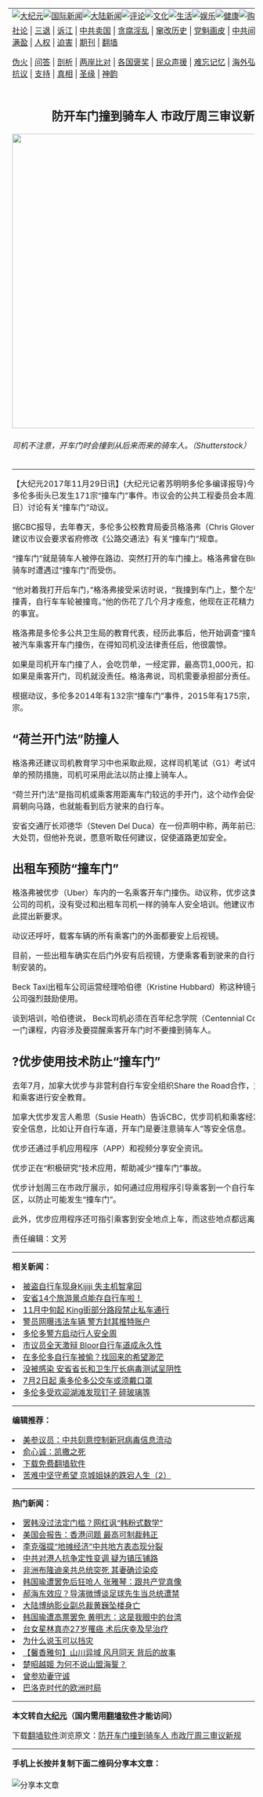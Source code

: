 <a name="1" id="1" target="_blank"></a><span id="1"></span>
<table align=center border="0"><tr><td colspan="2" VALIGN=TOP><a href="/gb/nsc413.md#1"><img src="https://raw.githubusercontent.com/rsllp275/www/master/t/djy/1.jpg" title="大纪元"></a><a href="/gb/n24hr.md#1"><img src="https://raw.githubusercontent.com/rsllp275/www/master/t/djy/3.jpg" title="国际新闻"></a><a href="/gb/nsc413.md#1"><img src="https://raw.githubusercontent.com/rsllp275/www/master/t/djy/4.jpg" title="大陆新闻"></a><a href="/gb/news392.md#1"><img src="https://raw.githubusercontent.com/rsllp275/www/master/t/djy/5.jpg" title="评论"></a><a href="/gb/news2007.md#1"><img src="https://raw.githubusercontent.com/rsllp275/www/master/t/djy/6.jpg" title="文化"></a><a href="/gb/news2008.md#1"><img src="https://raw.githubusercontent.com/rsllp275/www/master/t/djy/7.jpg" title="生活"></a><a href="/gb/ncyule.md#1"><img src="https://raw.githubusercontent.com/rsllp275/www/master/t/djy/8.jpg" title="娱乐"></a><a href="/gb/nsc1002.md#1"><img src="https://raw.githubusercontent.com/rsllp275/www/master/t/djy/9.jpg" title="健康"><a href="https://www.youlucky.com"><img src="https://raw.githubusercontent.com/rsllp275/www/master/t/djy/10.jpg" title="购物"></a><a href="https://donate.epochtimes.com/?utm_medium=epochtimes&utm_source=referral&utm_campaign=donate_button_djyarticleheader"><img src="https://raw.githubusercontent.com/rsllp275/www/master/t/djy/12.jpg" title="捐款"></a></td></tr>
<tr><td colspan="2" VALIGN=TOP><a target="_blank" href="/gb/9p.md#1">社论</a> | <a target="_blank" href="/gb/nf5657.md#1">三退</a> | <a target="_blank" href="/gb/nf6124.md#1">诉江</a> | <a target="_blank" href="/gb/nf1176117.md#1">中共卖国</a> | <a target="_blank" href="/gb/nf5773.md#1">贪腐淫乱</a> | <a target="_blank" href="/gb/nf1176115.md#1">窜改历史</a> | <a target="_blank" href="/gb/nf1176107.md#1">党魁画皮</a> | <a target="_blank" href="/gb/nf1320400.md#1">中共间谍</a> | <a target="_blank" href="/gb/nf1176114.md#1">破坏传统</a> | <a target="_blank" href="https://github.com/rsllp275/ntdtv/blob/master/gb/prog447_1.md#1">恶贯满盈</a> | <a target="_blank" href="/gb/ncid278.md#1">人权</a> | <a target="_blank" href="/gb/nf1176111.md#1">迫害</a> | <a target="_blank" href="https://gitlab.com/szzdlab/mh-qikan/blob/master/README.md#1">期刊</a> | <a target="_blank" href="https://github.com/bannedbook/fanqiang/wiki">翻墙</a></p><p><a target="_blank" href="/gb/nf5562.md#1">伪火</a> | <a target="_blank" href="/gb/nf4378.md#1">问答</a> | <a target="_blank" href="/gb/nf5792.md#1">剖析</a> | <a target="_blank" href="/gb/nf5735.md#1">两岸比对</a> | <a target="_blank" href="/gb/nf6119.md#1">各国褒奖</a> | <a target="_blank" href="/gb/nf6120.md#1">民众声援</a> | <a target="_blank" href="/gb/nf1188594.md#1">难忘记忆</a> | <a target="_blank" href="/gb/nf3180.md#1">海外弘传</a> | <a target="_blank" href="/gb/nf5410.md#1">万人上访</a> | <a target="_blank" href="https://github.com/rsllp275/ntdtv/blob/master/gb/prog1530_1.md#1">和平抗议</a> | <a target="_blank" href="/gb/nf4386.md#1">支持</a> | <a target="_blank" href="/gb/nf4389.md#1">真相</a> | <a target="_blank" href="/gb/nf5790.md#1">圣缘</a> | <a target="_blank" href="/gb/nf4786.md#1">神韵</a></td></tr>
<tr><td VALIGN=TOP width="626"><h2 align=center>防开车门撞到骑车人 市政厅周三审议新规</h2>
<img width="600" src="https://i.epochtimes.com/assets/uploads/2017/11/shutterstock_285639695-600x400.jpg" />
<h6>司机不注意，开车门时会撞到从后来而来的骑车人。（Shutterstock）
</h6>
<hr>
<p>【大纪元2017年11月29日讯】(大纪元记者苏明明<ahref="/gb/tag/%E5%A4%9A%E4%BC%A6%E5%A4%9A.md#1">多伦多</a>编译报导)今年迄今为止，多伦多街头已发生171宗“撞车门”事件。市议会的公共工程委员会本周三（11月29日）讨论有关“撞车门”动议。</p>
<p>据CBC报导，去年春天，<ahref="/gb/tag/%E5%A4%9A%E4%BC%A6%E5%A4%9A.md#1">多伦多</a>公校教育局委员格洛弗（Chris Glover）提出动议，建议市议会要求省府修改《公路交通法》有关“撞车门”规章。</p>
<p>“撞车门”就是骑车人被停在路边、突然打开的车门撞上。格洛弗曾在Bloor Street大街骑车时遭遇过“撞车门”而受伤。</p>
<p>“他对着我打开后车门，”格洛弗接受采访时说，“我撞到车门上，整个左臂和左腿都被撞青，<ahref="/gb/tag/%E8%87%AA%E8%A1%8C%E8%BD%A6.md#1">自行车</a>车轮被撞弯。”他的伤花了几个月才痊愈，他现在正花精力处理伤残保单的事宜。</p>
<p>格洛弗是多伦多公共卫生局的教育代表，经历此事后，他开始调查“撞车门”事故。他被汽车乘客开车门撞伤，在得知司机没法律责任后，他很震惊。</p>
<p>如果是司机开车门撞了人，会吃罚单，一经定罪，最高罚1,000元，扣3分。但是，如果是乘客开门，司机就没责任。格洛弗说，司机需要承担部分责任。</p>
<p>根据动议，多伦多2014年有132宗“撞车门”事件，2015年有175宗，2016年有209宗。</p>
<h2>“荷兰开门法”防撞人</h2>
<p>格洛弗还建议司机教育学习中也采取此规，这样司机笔试（G1）考试中会包含一项简单的预防措施，司机可采用此法以防止撞上骑车人。</p>
<p>“荷兰开门法”是指司机或乘客用距离车门较远的手开门，这个动作会促使人转动头和肩朝向马路，也就能看到后方驶来的<ahref="/gb/tag/%E8%87%AA%E8%A1%8C%E8%BD%A6.md#1">自行车</a>。</p>
<p>安省交通厅长邓德华（Steven Del Duca）在一份声明中称，两年前已对“撞车门”加大处罚，但他补充说，愿意听取任何建议，促使道路更加安全。</p>
<h2>出租车预防“撞车门”</h2>
<p>格洛弗被优步（Uber）车内的一名乘客开车门撞伤。动议称，优步这类乘车共享服务公司的司机，没有受过和出租车司机一样的骑车人安全培训。他建议市府工作人员对此提出新要求。</p>
<p>动议还呼吁，载客车辆的所有乘客门的外面都要安上后视镜。</p>
<p>目前，一些出租车确实在后门外安有后视镜，方便乘客看到驶来的自行车，但不是强制安装的。</p>
<p>Beck Taxi出租车公司运营经理哈伯德（Kristine Hubbard）称这种镜子“非常出色”，公司强烈鼓励使用。</p>
<p>谈到培训，哈伯德说， Beck司机必须在百年纪念学院（Centennial College）完成一门课程，内容涉及要提醒乘客开车门时不要撞到骑车人。</p>
<h2>?优步使用技术防止“撞车门”</h2>
<p>去年7月，加拿大优步与非营利自行车安全组织Share the Road合作，对多伦多司机和乘客进行安全教育。</p>
<p>加拿大优步发言人希思（Susie Heath）告诉CBC，优步司机和乘客经常收到“重要的安全信息，比如让开自行车道，开车门是要注意骑车人”等安全信息。</p>
<p>优步还通过手机应用程序（APP）和视频分享安全资讯。</p>
<p>优步正在“积极研究”技术应用，帮助减少“撞车门”事故。</p>
<p>优步计划周三在市政厅展示，如何通过应用程序引导乘客到一个自行车流较少的地区，以防止可能发生“撞车门”。</p>
<p>此外，优步应用程序还可指引乘客到安全地点上车，而这些地点都远离自行车道。</p>
<p>责任编辑：文芳</p>

<hr>


<strong>相关新闻：</strong>
<li><a href="/gb/17/9/25/n9668718.md#1">被盗自行车现身Kijiji 失主机智拿回</a></li>
<li><a href="/gb/17/9/26/n9672276.md#1">安省14个旅游景点能存自行车啦！</a></li>
<li><a href="/gb/17/10/26/n9775087.md#1">11月中旬起 King街部分路段禁止私车通行</a></li>
<li><a href="/gb/17/11/5/n9808145.md#1">警员网曝违法车辆 警方封其推特账户</a></li>
<li><a href="/gb/17/11/6/n9811078.md#1">多伦多警方启动行人安全周</a></li>
<li><a href="/gb/17/11/8/n9819337.md#1">市议员全天激辩 Bloor自行车道成永久性</a></li>
<li><a href="/gb/17/11/27/n9898977.md#1">在多伦多自行车被偷？找回来的希望渺茫</a></li>
<li><a href="/gb/20/6/11/n12179022.md#1">没被感染 安省省长和卫生厅长病毒测试呈阴性</a></li>
<li><a href="/gb/20/6/12/n12178823.md#1">7月2日起 乘多伦多公交车或须戴口罩</a></li>
<li><a href="/gb/20/6/11/n12178806.md#1">多伦多受欢迎湖滩发现钉子 碎玻璃等</a></li>
<hr>


<strong>编辑推荐：</strong>
<li><a href="/gb/20/2/22/n11887949.md#1">美参议员：中共刻意控制新冠病毒信息流动</a></li>
<li><a href="/gb/18/8/18/n10648920.md#1" target="_blank">俞心诚：凯撒之死</a></li><li><a href="https://github.com/bannedbook/fanqiang/wiki" target="_blank">下载免费翻墙软件</a></li><li><a href="/gb/19/8/30/n11488493.md#1" target="_blank">苦难中坚守希望 京城姐妹的跌宕人生（2）</a></li>
<hr>

<strong>热门新闻：</strong>
<li><a href="/gb/20/6/9/n12174102.md#1">罢韩没过法定门槛？网红讽“韩粉式数学”</a></li>
<li><a href="/gb/20/6/10/n12176223.md#1">美国会报告：香港问题 最高可制裁韩正</a></li>
<li><a href="/gb/20/6/9/n12174112.md#1">李克强提“地摊经济”中共地方表态现分裂</a></li>
<li><a href="/gb/20/6/10/n12175850.md#1">中共对港人抗争定性变调 疑为镇压铺路</a></li>
<li><a href="/gb/20/6/10/n12174818.md#1">非洲布隆迪亲共总统突死 其妻确诊染疫</a></li>
<li><a href="/gb/20/6/8/n12171270.md#1">韩国瑜遭罢免后狂呛人 张雅琴：跟共产党真像</a></li>
<li><a href="/gb/20/6/8/n12171460.md#1">郝海东效应？导演微博谈足球先生当总统遭禁</a></li>
<li><a href="/gb/20/6/10/n12176037.md#1">大陆博纳影业副总裁黄巍坠楼身亡</a></li>
<li><a href="/gb/20/6/8/n12170990.md#1">韩国瑜遭高票罢免 黄明志：这是我眼中的台湾</a></li>
<li><a href="/gb/20/6/11/n12176953.md#1">台女星林真亦27岁罹癌 术后庆幸及早治疗</a></li>
<li><a href="/gb/20/6/5/n12164107.md#1">为什么说玉可以挡灾</a></li>
<li><a href="/gb/20/5/23/n12131409.md#1">【馨香雅句】山川异域 风月同天 背后的故事</a></li>
<li><a href="/gb/20/5/26/n12137106.md#1">楚昭越姬  为何不说山盟海誓？</a></li>
<li><a href="/gb/15/8/3/n4494980.md#1">曾参劝妻守诚</a></li>
<li><a href="/gb/8/5/30/n2136535.md#1">巴洛克时代的欧洲时局</a></li>
<hr>

<strong>本文转自<a href="https://www.epochtimes.com">大纪元</a>（国内需用<a href="https://github.com/bannedbook/fanqiang/wiki">翻墙软件</a>才能访问）</strong><p>下载<a href="https://github.com/bannedbook/fanqiang/wiki">翻墙软件</a>浏览原文：<a href="https://www.epochtimes.com/gb/17/11/28/n9903831.htm">防开车门撞到骑车人 市政厅周三审议新规</a></p><hr>

<strong>手机上长按并复制下面二维码分享本文章：</strong><br><br><img src="http://d1p1.ip.zn2.us/v.php?action=qrcode&url=/gb/17/11/28/n9903831.md%231" title="分享本文章"></td><td VALIGN=TOP><a href="/gb/16/1/21/n4622075.md?dfh#1" target="_blank"><img src="https://raw.githubusercontent.com/rsllp275/djy/master/gb/300/wei-f1.jpg" title="中共的伪火骗局"  alt="中共的伪火骗局"></a><br><a href="https://github.com/rsllp275/www/blob/master/README.md?dfh#9" target="_blank"><img src="https://raw.githubusercontent.com/rsllp275/djy/master/gb/300/yong-h.jpg" title="永恒的见证"  alt="永恒的见证"></a><br><a href="/gb/13/9/29/n3974789.md?dfh#1" target="_blank"><img src="https://raw.githubusercontent.com/rsllp275/djy/master/gb/300/shang-lnz.jpg" title="善良女子被中共投男牢"  alt="善良女子被中共投男牢"></a><br><a href="/gb/16/3/16/n4663449.md?dfh#1" target="_blank"><img src="https://raw.githubusercontent.com/rsllp275/djy/master/gb/300/huo-z3.jpg" title="警卫目击活摘器官"  alt="警卫目击活摘器官"></a><br><a href="/gb/16/8/7/n8177641.md?dfh#1" target="_blank"><img src="https://raw.githubusercontent.com/rsllp275/djy/master/gb/300/huo-z4.jpg" title="证人描述活摘恐怖"  alt="证人描述活摘恐怖"></a><br><a href="/gb/10/4/19/n2881569.md?dfh#1" target="_blank"><img src="https://raw.githubusercontent.com/rsllp275/djy/master/gb/300/huo-z1.jpg" title="揭开活摘器官黑幕"  alt="揭开活摘器官黑幕"></a><br><a href="/gb/10/11/7/n3077476.md?dfh#1" target="_blank"><img src="https://raw.githubusercontent.com/rsllp275/djy/master/gb/300/ma-ks.jpg" title="马克思的成魔之路"  alt="马克思的成魔之路"></a><br><a href="/gb/14/6/9/n4173977.md?dfh#1" target="_blank"><img src="https://raw.githubusercontent.com/rsllp275/djy/master/gb/300/chang-zs.jpg" title="藏字石 蕴天机"  alt="藏字石 蕴天机"></a><br><a href="/gb/18/5/10/n10381511.md?dfh#1" target="_blank"><img src="https://raw.githubusercontent.com/rsllp275/djy/master/gb/300/st1.jpg" title="关注3亿人三退"  alt="关注3亿人三退"></a><br><a href="/gb/18/3/21/n10237682.md?dfh#1" target="_blank"><img src="https://raw.githubusercontent.com/rsllp275/djy/master/gb/300/jie-t.jpg" title="解体中共复兴中华"  alt="解体中共复兴中华"></a><br><a href="/gb/9/2/9/n2422991.md?dfh#1" target="_blank"><img src="https://raw.githubusercontent.com/rsllp275/djy/master/gb/300/gao-zs.jpg" title="中共迫害良心律师"  alt="中共迫害良心律师"></a><br><a href="/gb/18/12/9/n10900044.md?dfh#1" target="_blank"><img src="https://raw.githubusercontent.com/rsllp275/djy/master/gb/300/sj1.jpg" title="303万人举报江泽民"  alt="303万人举报江泽民"></a><br><a href="/gb/18/8/28/n10672014.md?dfh#1" target="_blank"><img src="https://raw.githubusercontent.com/rsllp275/djy/master/gb/300/sj2.jpg" title="这些官员为何起诉江泽民"  alt="这些官员为何起诉江泽民"></a><br><a href="/gb/8/12/18/n2367165.md?dfh#1" target="_blank"><img src="https://raw.githubusercontent.com/rsllp275/djy/master/gb/300/liangan.jpg" title="海峡两岸的强烈对比"  alt="海峡两岸的强烈对比"></a><br><a href="/gb/15/12/10/n4593139.md?dfh#1" target="_blank"><img src="https://raw.githubusercontent.com/rsllp275/djy/master/gb/300/jia-ndzl.jpg" title="加拿大总理的贺信"  alt="加拿大总理的贺信"></a><br><a href="/gb/11/6/17/n3289382.md?dfh#1" target="_blank"><img src="https://raw.githubusercontent.com/rsllp275/djy/master/gb/300/xiao-wd.jpg" title="探寻真相兼听则明"  alt="探寻真相兼听则明"></a><br><a href="/gb/18/10/27/n10812623.md?dfh#1" target="_blank"><img src="https://raw.githubusercontent.com/rsllp275/djy/master/gb/300/yindu.jpg" title="印度媒体报道东方"  alt="印度媒体报道东方"></a><br><a href="/gb/18/6/9/n10469652.md?dfh#1" target="_blank"><img src="https://raw.githubusercontent.com/rsllp275/djy/master/gb/300/xie-j.jpg" title="不一样的海外校园"  alt="不一样的海外校园"></a><br><a href="/gb/7/4/5/n1669415.md?dfh#1" target="_blank"><img src="https://raw.githubusercontent.com/rsllp275/djy/master/gb/300/li-up.jpg" title="从大师到徒弟的传奇"  alt="从大师到徒弟的传奇"></a><br><a href="/gb/17/5/26/n9191512.md?dfh#1" target="_blank"><img src="https://raw.githubusercontent.com/rsllp275/djy/master/gb/300/zfl2.jpg" title="亿万人与东方一本奇书"  alt="亿万人与东方一本奇书"></a><br><a href="/gb/13/11/27/n4020290.md?dfh#1" target="_blank"><img src="https://raw.githubusercontent.com/rsllp275/djy/master/gb/300/zhen-h.jpg" title="大陆见不到的震撼场面"  alt="大陆见不到的震撼场面"></a><br><a href="/gb/15/7/17/n4482910.md?dfh#1" target="_blank"><img src="https://raw.githubusercontent.com/rsllp275/djy/master/gb/300/dalu-sk.jpg" title="人心向善 大陆当初盛况"  alt="人心向善 大陆当初盛况"></a><br><a href="/gb/19/1/5/n10955468.md?dfh#1" target="_blank"><img src="https://raw.githubusercontent.com/rsllp275/djy/master/gb/300/zfl1.jpg" title="追寻真理 这书讲什么"  alt="追寻真理 这书讲什么"></a><br><a href="https://github.com/bannedbook/fanqiang/wiki" target="_blank"><img src="https://raw.githubusercontent.com/rsllp275/djy/master/gb/300/fq1.jpg" title="下载免费翻墙软件"  alt="下载免费翻墙软件"></a><br></td></tr></table>